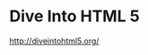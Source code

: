 <!--
id: 890097392
link: http://kevinisom.info/post/890097392/dive-into-html-5
slug: dive-into-html-5
date: Mon Aug 02 2010 09:32:10 GMT+1200 (NZST)
raw: {"blog_name":"kevinisom","id":890097392,"post_url":"http://kevinisom.info/post/890097392/dive-into-html-5","slug":"dive-into-html-5","type":"link","date":"2010-08-01 21:32:10 GMT","timestamp":1280698330,"state":"published","format":"html","reblog_key":"38mD7VM6","tags":[],"short_url":"http://tmblr.co/Zw68Yyr3Sxm","highlighted":[],"feed_item":"http://diveintohtml5.org/","from_feed_id":"650234","note_count":0,"title":"Dive Into HTML 5","url":"http://diveintohtml5.org/","description":""}
publish: 2010-08-02
tags: 
title: Dive Into HTML 5
-->


Dive Into HTML 5
================

<http://diveintohtml5.org/>

